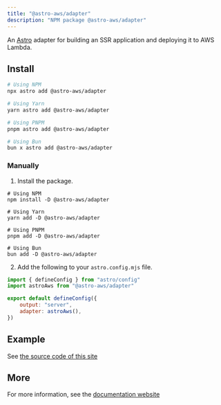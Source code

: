 ```yaml
---
title: "@astro-aws/adapter"
description: "NPM package @astro-aws/adapter"
---
```


An [Astro](https://astro.build) adapter for building an SSR application and deploying it to AWS Lambda.

## Install

```sh
# Using NPM
npx astro add @astro-aws/adapter

# Using Yarn
yarn astro add @astro-aws/adapter

# Using PNPM
pnpm astro add @astro-aws/adapter

# Using Bun
bun x astro add @astro-aws/adapter
```

### Manually

1. Install the package.

```
# Using NPM
npm install -D @astro-aws/adapter

# Using Yarn
yarn add -D @astro-aws/adapter

# Using PNPM
pnpm add -D @astro-aws/adapter

# Using Bun
bun add -D @astro-aws/adapter
```

2. Add the following to your `astro.config.mjs` file.

```js
import { defineConfig } from "astro/config"
import astroAws from "@astro-aws/adapter"

export default defineConfig({
	output: "server",
	adapter: astroAws(),
})
```

## Example

See [the source code of this site](https://github.com/lukeshay/astro-aws/blob/main/apps/www/astro.config.ts)

## More

For more information, see the [documentation website](https://astro-aws.org/)
